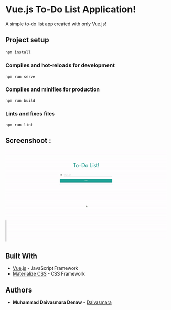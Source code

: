 # Vue.js To-Do List Application!

A simple to-do list app created with only Vue.js!

## Project setup
```
npm install
```

### Compiles and hot-reloads for development
```
npm run serve
```

### Compiles and minifies for production
```
npm run build
```

### Lints and fixes files
```
npm run lint
```
## Screenshoot :
![Screenshoot](screenshoots/ss.gif)


## Built With

* [Vue.js](https://vuejs.org/) - JavaScript Framework
* [Materialize CSS](https://materializecss.com/) - CSS Framework

## Authors

* **Muhammad Daivasmara Denaw** - [Daivasmara](https://github.com/Daivasmara)
